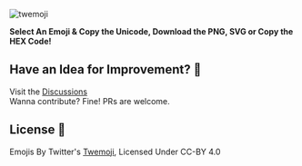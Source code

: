 ![twemoji](https://user-images.githubusercontent.com/31452340/159780805-2e2b146d-5c50-4245-ba6b-9cc7dcdd9a18.png)

**Select An Emoji & Copy the Unicode, Download the PNG, SVG or Copy the HEX Code!**


## Have an Idea for Improvement? 🤔
Visit the [Discussions](https://github.com/ShahriarKh/twemoji-cheatsheet/discussions)  
Wanna contribute? Fine! PRs are welcome.


## License 📜
Emojis By Twitter's [Twemoji](https://github.com/twitter/twemoji), Licensed Under CC-BY 4.0
